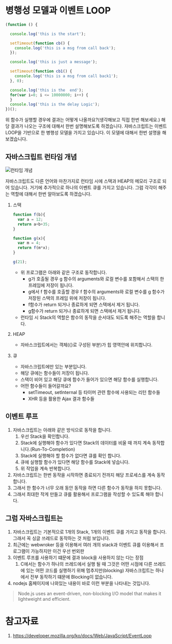 # 병행성 모델과 이벤트 LOOP

```JavaScript
(function () {

  console.log('this is the start');

  setTimeout(function cb() {
    console.log('this is a msg from call back');
  });

  console.log('this is just a message');

  setTimeout(function cb1() {
    console.log('this is a msg from call back1');
  }, 0);

  console.log('this is the  end');
  for(var i=0; i <= 10000000; i++) {
  }
  console.log('this is the delay Logic');
})();
```
위 함수가 실행할 경우에 결과는 어떻게 나올까요?(생각해보고 직접 한번 해보세요.)
해당 결과가 나오는 구조에 대해서 한번 설명해보도록 하겠습니다.
자바스크립트는 이벤트 LOOP을 기반으로 한 병행성 모델을 가지고 있습니다. 이 모델에 대해서 한번 설명을 해보겠습니다.

## 자바스크립트 런타임 개념

   ![런타임 개념](https://developer.mozilla.org/files/4617/default.svg)

   자바스크립트도 다른 언어와 마찬가지로 런타임 시에 스택과 HEAP의 메모리 구조로 되어 있습니다. 거기에 추가적으로 하나의 이벤트 큐를 가지고 있습니다.
   그럼 각각이 해주는 역할에 대해서 한번 알아보도록 하겠습니다.

1. 스택
   ```JavaScript
   function f(b){
     var a = 12;
     return a+b+35;
   }

   function g(x){
     var m = 4;
     return f(m*x);
   }

   g(21);
   ```
   * 위 프로그램은 아래와 같은 구조로 동작합니다.
      * g가 호출될 경우 g 함수의 arguments와 로컬 변수를 포함해서 스택의 한 프레임에 저장이 됩니다. 
      * g에서 f 함수를 호출할 경우 f 함수의 arguments와 로컬 변수를 g 함수가 저장된 스택의 프레임 위에 저장이 됩니다.
      * f함수가 return 되거나 종료하게 되면 스택에서 제거 됩니다.
      * g함수가 return 되거나 종료하게 되면 스택에서 제거 됩니다.
   * 런타임 시 Stack의 역할은 함수의 동작을 순서대도 되도록 해주는 역할을 합니다.

2. HEAP
   * 자바스크립트에서는 객체({}로 구성된 부분)가 힙 영역안에 위치합니다.

3. 큐
   * 자바스크립트에만 있는 부분입니다.
   * 해당 큐에는 함수들이 저장이 됩니다.
   * 스택이 비어 있고 해당 큐에 함수가 들어가 있으면 해당 함수를 실행합니다.
   * 어떤 함수들이 들어갈까요?
      * setTimeout, setInternal 등 타이머 관련 함수에 사용되는 리턴 함수들
      * XHR 등을 활용한 Ajax 결과 함수들

## 이벤트 루프

1. 자바스크립트는 아래와 같은 방식으로 동작을 합니다.
   1. 우선 Stack을 확인합니다.
   2. Stack에 실행해야 함수가 있다면 Stack의 데이터를 비울 때 까지 계속 동작합니다.(Run-To-Completion)
   3. Stack에 실행해야 할 함수가 없다면 큐를 확인 합니다.
   4. 큐에 실행할 함수가 있다면 해당 함수를 Stack에 넣습니다.
   5. 위 작업을 계속 반복합니다.
2. 자바스크립트는 한번 동작을 시작하면 종료되기 전까지 해당 프로세스를 계속 동작합니다.
3. 그래서 한 함수가 너무 오래 동안 동작을 하면 다른 함수가 동작을 하지 못합니다.
4. 그래서 최대한 작게 만들고 큐를 활용해서 프로그램을 작성할 수 있도록 해야 합니다. 

## 그럼 자바스크립트는

1. 자바스크립트는 기본적으로 1개의 Stack, 1개의 이벤트 큐를 가지고 동작을 합니다. 그래서 꼭 싱글 쓰레드로 동작하는 것 처럼 보입니다.
2. 최근에는 webwroker 등을 이용해서 여러 개의 stack과 이벤트 큐를 이용해서 프로그램이 가능하지만 이건 우선 번외판
3. 이벤트 루프를 사용하기 떄문에 결과 block을 사용하지 않는 다는 장점
   1.  C에서는 함수가 하나의 쓰레드에서 실행 될 때 그것은 어떤 시점에 다른 쓰레드에 있는 어떤 코드를 실행하기 위해 멈추지만(blocking) 자바스크립트는 하나에서 전부 동작하기 떄문에 Blocking이 없습니다. 
4. nodejs 홈페이지에 나와있는 내용이 바로 이런 부분을 나타내는 것입니다.
> Node.js uses an event-driven, non-blocking I/O model that makes it lightweight and efficient.

       



# 참고자료

1. https://developer.mozilla.org/ko/docs/Web/JavaScript/EventLoop
